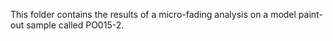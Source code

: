 This folder contains the results of a micro-fading analysis on a model paint-out sample called PO015-2. 
